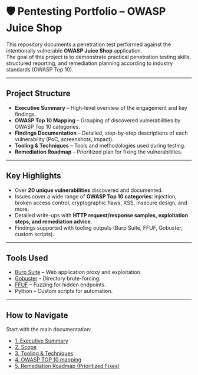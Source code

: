 # 🛡️ Pentesting Portfolio – OWASP Juice Shop

This repository documents a penetration test performed against the intentionally vulnerable **OWASP Juice Shop** application.  
The goal of this project is to demonstrate practical penetration testing skills, structured reporting, and remediation planning according to industry standards (OWASP Top 10).  

---

## Project Structure
- **Executive Summary** – High-level overview of the engagement and key findings.  
- **OWASP Top 10 Mapping** – Grouping of discovered vulnerabilities by OWASP Top 10 categories.  
- **Findings Documentation** – Detailed, step-by-step descriptions of each vulnerability (PoC, screenshots, impact).  
- **Tooling & Techniques** – Tools and methodologies used during testing.  
- **Remediation Roadmap** – Prioritized plan for fixing the vulnerabilities.  

---

## Key Highlights
- Over **20 unique vulnerabilities** discovered and documented.  
- Issues cover a wide range of **OWASP Top 10 categories**: injection, broken access control, cryptographic flaws, XSS, insecure design, and more.  
- Detailed write-ups with **HTTP request/response samples, exploitation steps, and remediation advice**.  
- Findings supported with tooling outputs (Burp Suite, FFUF, Gobuster, custom scripts).  

---

## Tools Used
- [Burp Suite](https://portswigger.net/burp) – Web application proxy and exploitation.  
- [Gobuster](https://github.com/OJ/gobuster) – Directory brute-forcing.  
- [FFUF](https://github.com/ffuf/ffuf) – Fuzzing for hidden endpoints.  
- Python – Custom scripts for automation.  

---

## How to Navigate
Start with the main documentation:  

- [1. Executive Summary](1.%20Executive%20Summary.md)  
- [2. Scope](2.%20Scope.md)
- [3. Tooling & Techniques](3.%20Tooling%20&%20Techniques.md)
- [4. OWASP TOP 10 mapping](4.%20OWASP%20TOP%2010%20mapping.md)
- [5. Remediation Roadmap (Prioritized Fixes)](5.%20Remediation%20Roadmap%20(Prioritized%20Fixes).md)
